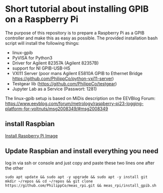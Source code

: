 # Short tutorial about installing GPIB on a Raspberry Pi

The purpose of this repository is to prepare a Raspberry Pi as a GPIB controller and make this as easy as possible. The provided installation bash script will install the following things:

- linux-gpib
- PyVISA for Python3
- Driver for Agilent 82357A (Agilent 82357B)
- support for NI GPIB-USB-HS
- VXI11 Server (poor mans Agilent E5810A GPIB to Ethernet Bridge https://github.com/PhilippCo/python-vxi11-server)
- Testgear lib (https://github.com/PhilippCo/testgear)
- Jupyter Lab as a Service (Passwort: 1281)

The linux-gpib setup is based on MiDis description on the EEVBlog Forum: https://www.eevblog.com/forum/metrology/raspberry-pi23-logging-platform-for-voltnuts/msg2008349/#msg2008349


## install Raspbian

[Install Raspberry Pi Image](install_image.md)

## Update Raspbian and install everything you need

log in via ssh or console and just copy and paste these two lines one after the other

```
sudo apt update && sudo apt -y upgrade && sudo apt -y install git
mkdir ~/repos && cd ~/repos && git clone https://github.com/PhilippCo/meas_rpi.git && meas_rpi/install_gpib.sh
```  

